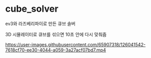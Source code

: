 # cube_solver
ev3와 라즈베리파이로 만든 큐브 솔버

3D 시뮬레이터로 큐브를 섞으면 10초 안에 다시 맞춰줌



https://user-images.githubusercontent.com/65907318/126041542-7618cf70-ee30-4044-a059-3a27acf07bd7.mp4
